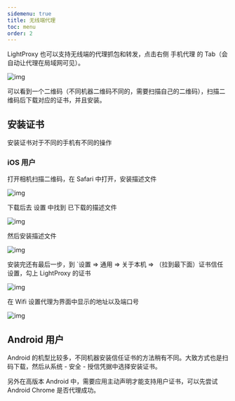 ```yaml
---
sidemenu: true
title: 无线端代理
toc: menu
order: 2
---
```


LightProxy 也可以支持无线端的代理抓包和转发，点击右侧 手机代理 的 Tab（会自动让代理在局域网可见）。

![img](../imgs/wireless-tab.png)

可以看到一个二维码（不同机器二维码不同的，需要扫描自己的二维码），扫描二维码后下载对应的证书，并且安装。

## 安装证书

安装证书对于不同的手机有不同的操作

### iOS 用户

打开相机扫描二维码，在 Safari 中打开，安装描述文件

![img](../imgs/ios-scan-qr.jpeg)


下载后去 设置 中找到 已下载的描述文件

![img](../imgs/ios-settings.jpeg)


然后安装描述文件

![img](../imgs/ios-install-cert.png)


安装完还有最后一步，到 `设置 => 通用 => 关于本机 => （拉到最下面）证书信任设置，勾上 LightProxy 的证书

![img](../imgs/ios-trust-cert.png)


在 Wifi 设置代理为界面中显示的地址以及端口号

![img](../imgs/ios-wifi-settings.png)


## Android 用户

Android 的机型比较多，不同机器安装信任证书的方法稍有不同。大致方式也是扫码下载，然后从系统 - 安全 - 授信凭据中选择安装证书。

<Alert>
另外在高版本 Android 中，需要应用主动声明才能支持用户证书，可以先尝试 Android Chrome 是否代理成功。
</Alert>

